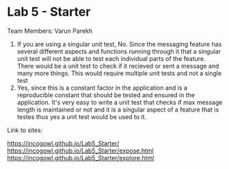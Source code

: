 # Lab 5 - Starter

Team Members: Varun Parekh

1. If you are using a singular unit test, No. Since the messaging feature has several different aspects and functions running through it that a singular unit test will not be able to test each individual parts of the feature. There would be a unit test to check if it recieved or sent a message and many more things. This would require multiple unit tests and not a single test
2. Yes, since this is a constant factor in the application and is a reproducible constant that should be tested and ensured in the application. It's very easy to write a unit test that checks if max message length is maintained or not and it is a singular aspect of a feature that is testes thus yes a unit test would be used to it.

Link to sites:

https://incogowl.github.io/Lab5_Starter/
https://incogowl.github.io/Lab5_Starter/expose.html
https://incogowl.github.io/Lab5_Starter/explore.html
